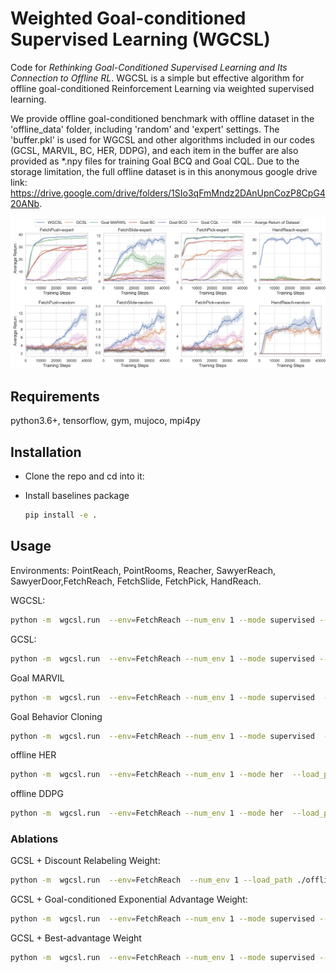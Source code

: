 # Weighted Goal-conditioned Supervised Learning (WGCSL)
Code for *Rethinking Goal-Conditioned Supervised Learning and Its Connection to Offline RL*.
WGCSL is a simple but effective algorithm for offline goal-conditioned Reinforcement Learning via weighted supervised learning. 

We provide offline goal-conditioned benchmark with offline dataset in the 'offline_data' folder, including 'random' and 'expert' settings. The 'buffer.pkl' is used for WGCSL and other algorithms included in our codes (GCSL, MARVIL, BC, HER, DDPG), and each item in the buffer are also provided as *.npy files for training Goal BCQ and Goal CQL. Due to the storage limitation, the full offline dataset is in this anonymous google drive link: https://drive.google.com/drive/folders/1SIo3qFmMndz2DAnUpnCozP8CpG420ANb.


<div style="text-align: center;">
<img src="pic/offline_hard_tasks.png" >
</div>


## Requirements
python3.6+, tensorflow, gym, mujoco, mpi4py

## Installation
- Clone the repo and cd into it:

- Install baselines package
    ```bash
    pip install -e .
    ```


## Usage
Environments: PointReach, PointRooms, Reacher, SawyerReach, SawyerDoor,FetchReach, FetchSlide, FetchPick, HandReach.

WGCSL: 
```bash
python -m  wgcsl.run  --env=FetchReach --num_env 1 --mode supervised --su_method gamma_exp_adv_clip10_baw  --load_path ./offline_data/expert/FetchReach/  --offline_train  --load_buffer  --log_path ./${path_name}
```

GCSL:
```bash
python -m  wgcsl.run  --env=FetchReach --num_env 1 --mode supervised --load_path ./offline_data/expert/FetchReach/  --offline_train  --load_buffer
```


Goal MARVIL
```bash
python -m  wgcsl.run  --env=FetchReach --num_env 1 --mode supervised  --load_path ./offline_data/random/FetchReach/ --load_buffer --offline_train  --su_method exp_adv  --no_relabel True 
```

Goal Behavior Cloning
```bash
python -m  wgcsl.run  --env=FetchReach --num_env 1 --mode supervised  --load_path ./offline_data/expert/FetchReach/ --load_buffer --offline_train   --no_relabel True 
```

offline HER
```bash
python -m  wgcsl.run  --env=FetchReach --num_env 1 --mode her  --load_path ./offline_data/expert/FetchReach/ --load_buffer --offline_train   
```

offline DDPG
```bash
python -m  wgcsl.run  --env=FetchReach --num_env 1 --mode her  --load_path ./offline_data/expert/FetchReach/ --load_buffer --offline_train   --no_relabel True 
```

### Ablations

GCSL + Discount Relabeling Weight:
```bash
python -m  wgcsl.run  --env=FetchReach  --num_env 1 --load_path ./offline_data/expert/FetchReach/ --load_buffer --offline_train  --mode supervised --su_method gamma
```

GCSL + Goal-conditioned Exponential Advantage Weight:
```bash
python -m  wgcsl.run  --env=FetchReach --num_env 1 --mode supervised --load_path ./offline_data/expert/FetchReach/ --load_buffer --offline_train  --su_method exp_adv_clip10
```

GCSL + Best-advantage Weight
```bash
python -m  wgcsl.run  --env=FetchReach --num_env 1 --mode supervised --load_path ./offline_data/expert/FetchReach/ --load_buffer --offline_train  --su_method baw
```